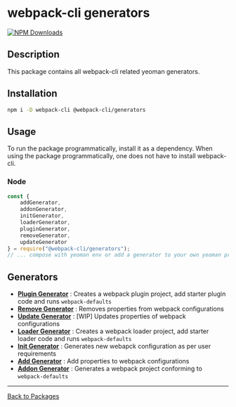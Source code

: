 # webpack-cli generators

[![NPM Downloads][downloads]][downloads-url]

## Description

This package contains all webpack-cli related yeoman generators.

## Installation

```bash
npm i -D webpack-cli @webpack-cli/generators
```

## Usage

To run the package programmatically, install it as a dependency. When using the package programmatically, one does not have to install webpack-cli.

### Node

```js
const {
	addGenerator,
	addonGenerator,
	initGenerator,
	loaderGenerator,
	pluginGenerator,
	removeGenerator,
	updateGenerator
} = require("@webpack-cli/generators");
// ... compose with yeoman env or add a generator to your own yeoman project
```

## Generators

- [**Plugin Generator**](https://github.com/webpack/webpack-cli/blob/master/packages/generators/plugin-generator.ts) : Creates a webpack plugin project, add starter plugin code and runs `webpack-defaults`
- [**Remove Generator**](https://github.com/webpack/webpack-cli/blob/master/packages/generators/remove-generator.ts) : Removes properties from webpack configurations
- [**Update Generator**](https://github.com/webpack/webpack-cli/blob/master/packages/generators/update-generator.ts) : [WIP] Updates properties of webpack configurations
- [**Loader Generator**](https://github.com/webpack/webpack-cli/blob/master/packages/generators/loader-generator.ts) : Creates a webpack loader project, add starter loader code and runs `webpack-defaults`
- [**Init Generator**](https://github.com/webpack/webpack-cli/blob/master/packages/generators/init-generator.ts) : Generates new webapck configuration as per user requirements
- [**Add Generator**](https://github.com/webpack/webpack-cli/blob/master/packages/generators/add-generator.ts) : Add properties to webpack configurations
- [**Addon Generator**](https://github.com/webpack/webpack-cli/blob/master/packages/generators/addon-generator.ts) : Generates a webpack project conforming to `webpack-defaults`

---

[Back to Packages](https://github.com/webpack/webpack-cli/tree/master/packages)

[downloads]: https://img.shields.io/npm/dm/@webpack-cli/generators.svg
[downloads-url]: https://www.npmjs.com/package/@webpack-cli/generators
